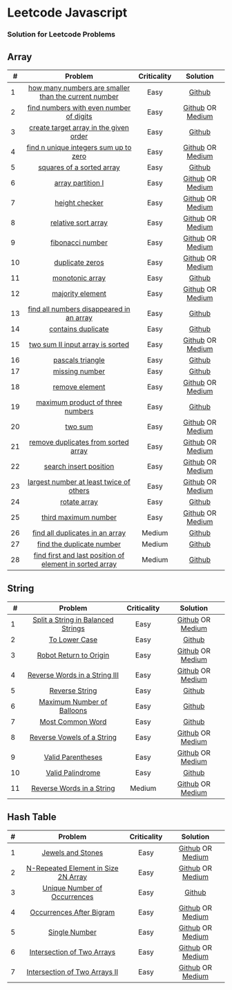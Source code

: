 # Leetcode Javascript
### Solution for Leetcode Problems

## Array

| # | Problem | Criticality | Solution |
| ------------- |:-------------:| :-------------:| :-------------:|
| 1 | [how many numbers are smaller than the current number](http://tiny.cc/oft4lz) | Easy | [Github](http://tiny.cc/sgt4lz) |
| 2 | [find numbers with even number of digits](http://tiny.cc/8it4lz) | Easy | [Github](http://tiny.cc/gkt4lz) OR [Medium](http://tiny.cc/8nt4lz) |
| 3 | [create target array in the given order](http://tiny.cc/lky4lz) | Easy | [Github](http://tiny.cc/2ky4lz) |
| 4 | [find n unique integers sum up to zero](http://tiny.cc/vly4lz) | Easy | [Github](http://tiny.cc/9ly4lz) OR [Medium](http://tiny.cc/kny4lz) |
| 5 | [squares of a sorted array](http://tiny.cc/hoy4lz) | Easy | [Github](http://tiny.cc/lpy4lz) |
| 6 | [array partition I](http://tiny.cc/avy4lz) | Easy | [Github](http://tiny.cc/zty4lz) OR [Medium](http://tiny.cc/vxy4lz) |
| 7 | [height checker](http://tiny.cc/39y4lz) | Easy | [Github](http://tiny.cc/3az4lz) OR [Medium](http://tiny.cc/1bz4lz) |
| 8 | [relative sort array](http://tiny.cc/ncz4lz) | Easy | [Github](http://tiny.cc/ndz4lz) OR [Medium](http://tiny.cc/cez4lz) |
| 9 | [fibonacci number](http://tiny.cc/cfz4lz) | Easy | [Github](http://tiny.cc/ugz4lz) OR [Medium](http://tiny.cc/xhz4lz) |
| 10 | [duplicate zeros](http://tiny.cc/bjz4lz) | Easy | [Github](http://tiny.cc/hkz4lz) OR [Medium](http://tiny.cc/4lz4lz) |
| 11 | [monotonic array](http://tiny.cc/8mz4lz) | Easy | [Github](http://tiny.cc/znz4lz) |
| 12 | [majority element](http://tiny.cc/1oz4lz) | Easy | [Github](http://tiny.cc/1pz4lz) OR [Medium](http://tiny.cc/nqz4lz) |
| 13 | [find all numbers disappeared in an array](http://tiny.cc/ssz4lz) | Easy | [Github](http://tiny.cc/utz4lz)  |
| 14 | [contains duplicate](http://tiny.cc/nvz4lz) | Easy | [Github](http://tiny.cc/ewz4lz)  |
| 15 | [two sum II input array is sorted](http://tiny.cc/3yz4lz) | Easy | [Github](http://tiny.cc/wzz4lz) OR [Medium](http://tiny.cc/x0z4lz) |
| 16 | [pascals triangle](http://tiny.cc/50z4lz) | Easy | [Github](http://tiny.cc/t1z4lz)  |
| 17 | [missing number](http://tiny.cc/h3z4lz) | Easy | [Github](http://tiny.cc/r4z4lz) |
| 18 | [remove element](http://tiny.cc/aw14lz) | Easy | [Github](http://tiny.cc/yx14lz) OR [Medium](http://tiny.cc/gy14lz) |
| 19 | [maximum product of three numbers](http://tiny.cc/1y14lz) | Easy | [Github](http://tiny.cc/yz14lz) |
| 20 | [two sum](http://tiny.cc/6014lz) | Easy | [Github](http://tiny.cc/y114lz) OR [Medium](http://tiny.cc/n214lz) |
| 21 | [remove duplicates from sorted array](http://tiny.cc/h314lz) | Easy | [Github](http://tiny.cc/1414lz) OR [Medium](http://tiny.cc/r514lz) |
| 22 | [search insert position](http://tiny.cc/9714lz) | Easy | [Github](http://tiny.cc/t714lz) OR [Medium](http://tiny.cc/i814lz) |
| 23 | [largest number at least twice of others](http://tiny.cc/i914lz) | Easy | [Github](http://tiny.cc/ja24lz) OR [Medium](http://tiny.cc/hb24lz) |
| 24 | [rotate array](http://tiny.cc/gd24lz) | Easy | [Github](http://tiny.cc/4e24lz) |
| 25 | [third maximum number](http://tiny.cc/6f24lz) | Easy | [Github](http://tiny.cc/5h24lz) OR [Medium](http://tiny.cc/si24lz) |
| 26 | [find all duplicates in an array](http://tiny.cc/8j24lz) | Medium | [Github](http://tiny.cc/sl24lz) |
| 27 | [find the duplicate number](http://tiny.cc/rm24lz) | Medium | [Github](http://tiny.cc/kn24lz) |
| 28 | [find first and last position of element in sorted array](http://tiny.cc/so24lz) | Medium | [Github](http://tiny.cc/yp24lz) |


## String

| # | Problem | Criticality | Solution |
| ------------- |:-------------:| :-------------:| :-------------:|
| 1 | [Split a String in Balanced Strings](http://tiny.cc/ek44lz) | Easy | [Github](http://tiny.cc/il44lz) OR [Medium](http://tiny.cc/3l44lz) |
| 2 | [To Lower Case](http://tiny.cc/nm44lz) | Easy | [Github](http://tiny.cc/rn44lz) |
| 3 | [Robot Return to Origin](http://tiny.cc/so44lz) | Easy | [Github](http://tiny.cc/9p44lz) OR [Medium](http://tiny.cc/cr44lz) |
| 4 | [Reverse Words in a String III](http://tiny.cc/qt44lz) | Easy | [Github](http://tiny.cc/cv44lz) OR [Medium](http://tiny.cc/2v44lz) |
| 5 | [Reverse String](http://tiny.cc/xw44lz) | Easy | [Github](http://tiny.cc/xx44lz) |
| 6 | [Maximum Number of Balloons](http://tiny.cc/oy44lz) | Easy | [Github](http://tiny.cc/j044lz)  |
| 7 | [Most Common Word](http://tiny.cc/4044lz) | Easy | [Github](http://tiny.cc/y144lz)  |
| 8 | [Reverse Vowels of a String](http://tiny.cc/j344lz) | Easy | [Github](http://tiny.cc/h444lz) OR [Medium](http://tiny.cc/z444lz) |
| 9 | [Valid Parentheses](http://tiny.cc/v544lz) | Easy | [Github](http://tiny.cc/3644lz) OR [Medium](http://tiny.cc/7744lz) |
| 10 | [Valid Palindrome](http://tiny.cc/d944lz) | Easy | [Github](http://tiny.cc/1944lz) |
| 11 | [Reverse Words in a String](http://tiny.cc/ta54lz) | Medium | [Github](http://tiny.cc/wb54lz) OR [Medium](http://tiny.cc/dc54lz) |

## Hash Table

| # | Problem | Criticality | Solution |
| ------------- |:-------------:| :-------------:| :-------------:|
| 1 | [Jewels and Stones](http://tiny.cc/gof5lz) | Easy | [Github](http://tiny.cc/vpf5lz) OR [Medium](http://tiny.cc/pqf5lz) |
| 2 | [N-Repeated Element in Size 2N Array](http://tiny.cc/lrf5lz) | Easy | [Github](http://tiny.cc/3sf5lz) OR [Medium](http://tiny.cc/vtf5lz) |
| 3 | [Unique Number of Occurrences](http://tiny.cc/huf5lz) | Easy | [Github](http://tiny.cc/2vf5lz)  |
| 4 | [Occurrences After Bigram](http://tiny.cc/2yf5lz) | Easy | [Github](http://tiny.cc/pxf5lz) OR [Medium](http://tiny.cc/yxf5lz) |
| 5 | [Single Number](http://tiny.cc/kzf5lz) | Easy | [Github](http://tiny.cc/d0f5lz) OR [Medium](http://tiny.cc/g0f5lz) |
| 6 | [Intersection of Two Arrays](http://tiny.cc/v0f5lz) | Easy | [Github](http://tiny.cc/u1f5lz) OR [Medium](http://tiny.cc/g2f5lz) |
| 7 | [Intersection of Two Arrays II](http://tiny.cc/53f5lz) | Easy | [Github](http://tiny.cc/d7f5lz) OR [Medium](http://tiny.cc/w7f5lz) |
